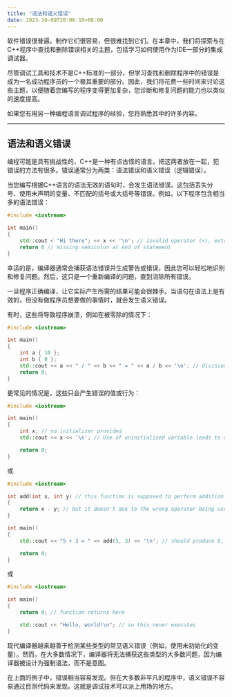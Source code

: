 ```yaml
---
title: "语法和语义错误"
date: 2023-10-09T20:06:10+08:00
---
```


软件错误很普遍。制作它们很容易，但很难找到它们。在本章中，我们将探索与在C++程序中查找和删除错误相关的主题，包括学习如何使用作为IDE一部分的集成调试器。

尽管调试工具和技术不是C++标准的一部分，但学习查找和删除程序中的错误是成为一名成功程序员的一个极其重要的部分。因此，我们将花费一些时间来讨论这些主题，以便随着您编写的程序变得更加复杂，您诊断和修复问题的能力也以类似的速度提高。

如果您有用另一种编程语言调试程序的经验，您将熟悉其中的许多内容。

***
## 语法和语义错误

编程可能是具有挑战性的，C++是一种有点古怪的语言。把这两者放在一起，犯错误的方法有很多。错误通常分为两类：语法错误和语义错误（逻辑错误）。

当您编写根据C++语言的语法无效的语句时，会发生语法错误。这包括丢失分号、使用未声明的变量、不匹配的括号或大括号等错误。例如，以下程序包含相当多的语法错误：

```C++
#include <iostream>

int main()
{
    std::cout < "Hi there"; << x << '\n'; // invalid operator (<), extraneous semicolon, undeclared variable (x)
    return 0 // missing semicolon at end of statement
}
```

幸运的是，编译器通常会捕获语法错误并生成警告或错误，因此您可以轻松地识别和修复问题。然后，这只是一个重新编译的问题，直到消除所有错误。

一旦程序正确编译，让它实际产生所需的结果可能会很棘手。当语句在语法上是有效的，但没有做程序员想要做的事情时，就会发生语义错误。

有时，这些将导致程序崩溃，例如在被零除的情况下：

```C++
#include <iostream>

int main()
{
    int a { 10 };
    int b { 0 };
    std::cout << a << " / " << b << " = " << a / b << '\n'; // division by 0 is undefined in mathematics
    return 0;
}
```

更常见的情况是，这些只会产生错误的值或行为：

```C++
#include <iostream>

int main()
{
    int x; // no initializer provided
    std::cout << x << '\n'; // Use of uninitialized variable leads to undefined result

    return 0;
}
```

或

```C++
#include <iostream>

int add(int x, int y) // this function is supposed to perform addition
{
    return x - y; // but it doesn't due to the wrong operator being used
}

int main()
{
    std::cout << "5 + 3 = " << add(5, 3) << '\n'; // should produce 8, but produces 2

    return 0;
}
```

或

```C++
#include <iostream>

int main()
{
    return 0; // function returns here

    std::cout << "Hello, world!\n"; // so this never executes
}
```

现代编译器越来越善于检测某些类型的常见语义错误（例如，使用未初始化的变量）。然而，在大多数情况下，编译器将无法捕获这些类型的大多数问题，因为编译器被设计为强制语法，而不是意图。

在上面的例子中，错误相当容易发现。但在大多数非平凡的程序中，语义错误不容易通过目测代码来发现。这就是调试技术可以派上用场的地方。

